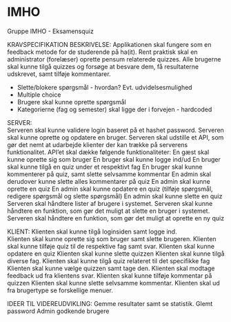 # IMHO
Gruppe IMHO - Eksamensquiz

KRAVSPECIFIKATION 
BESKRIVELSE: 
Applikationen skal fungere som en feedback metode for de studerende på ha(it). Rent praktisk skal en administrator (forelæser) oprette pensum relaterede quizzes. Alle brugerne skal kunne tilgå quizzes og forsøge at besvare dem, få resultaterne udskrevet, samt tilføje kommentarer.  

- Slette/blokere spørgsmål - hvordan? Evt. udvidelsesmulighed 
- Multiple choice 
- Brugere skal kunne oprette spørgsmål
- Kategorierne (fag og semester) skal ligge der i forvejen - hardcoded
					
SERVER: 						
Serveren skal kunne validere login baseret på et hashet password.
Serveren skal kunne oprette og opdatere en bruger.
Serveren skal udstille et API, som gør det nemt at udarbejde klienter der kan trække på serverens funktionalitet. API’et skal dække følgende funktionaliteter:
En gæst skal kunne oprette sig som bruger
En bruger skal kunne logge ind/ud
En bruger skal kunne tilgå en quiz under et respektivt fag
En bruger skal kunne kommenterer på quiz, samt slette selvsamme kommentar 
En admin skal derudover kunne slette alles kommentarer på quiz
En admin skal kunne oprette en quiz
En admin skal kunne opdatere en quiz (tilføje spørgsmål, redigere spørgsmål og slette spørgsmål)
En admin skal kunne slette en quiz
Serveren skal håndtere lister af brugere i systemet.
Serveren skal kunne håndtere en funktion, som gør det muligt at slette en bruger i systemet.
Serveren skal håndtere en funktion, som gør det muligt at oprette en ny quiz

KLIENT:
Klienten skal kunne tilgå loginsiden samt logge ind.  
Klienten skal kunne oprette sig som bruger samt slette brugeren. 
Klienten skal kunne tilføje quiz til de respektive fag samt svar. 
Klienten skal kunne opdatere en quiz
Klienten skal kunne slette quizzen
Klienten skal kunne tilgå diverse fag. 
Klienten skal kunne tilgå quiz relateret til det specifikke fag
Klienten skal kunne vælge quizzen samt tage den. 
Klienten skal modtage feedback ud fra klientens svar. 
Klienten skal kunne tilføje kommentar på quizzen
Klienten skal kunne slette selvsamme kommentar. 
Klienten skal ud fra brugertype se forskellige menuer. 

IDEER TIL VIDEREUDVIKLING: 
Gemme resultater samt se statistik. 
Glemt password
Admin godkende brugere 
			
		

